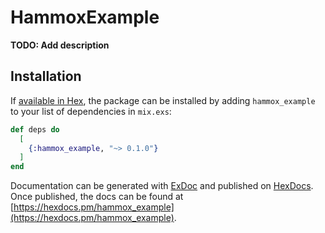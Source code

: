 # HammoxExample

**TODO: Add description**

## Installation

If [available in Hex](https://hex.pm/docs/publish), the package can be installed
by adding `hammox_example` to your list of dependencies in `mix.exs`:

```elixir
def deps do
  [
    {:hammox_example, "~> 0.1.0"}
  ]
end
```

Documentation can be generated with [ExDoc](https://github.com/elixir-lang/ex_doc)
and published on [HexDocs](https://hexdocs.pm). Once published, the docs can
be found at [https://hexdocs.pm/hammox_example](https://hexdocs.pm/hammox_example).

